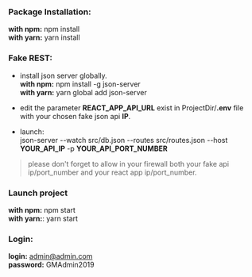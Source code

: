 ### Package Installation:

**with npm:** npm install<br>
**with yarn:** yarn install


### Fake REST:

* install json server globally.<br>
**with npm:**   npm install -g json-server<br>
**with yarn:**  yarn global add json-server

* edit the parameter **REACT_APP_API_URL** exist in ProjectDir/**.env** file with your chosen fake json api **IP**.
* launch: <br>
json-server --watch src/db.json --routes src/routes.json --host **YOUR_API_IP** -p **YOUR_API_PORT_NUMBER**

>please don't forget to allow in your firewall both your fake api ip/port_number and your react app ip/port_number.

### Launch project

**with npm:**   npm start<br>
**with yarn:**:  yarn start

### Login:
**login:** admin@admin.com<br>
**password:** GMAdmin2019